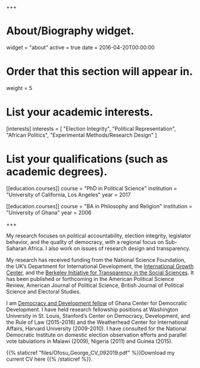 +++
# About/Biography widget.
widget = "about"
active = true
date = 2016-04-20T00:00:00

# Order that this section will appear in.
weight = 5

# List your academic interests.
[interests]
  interests = [
    "Election Integrity",
    "Political Representation",
    "African Politics",
    "Experimental Methods/Research Design"
  ]

# List your qualifications (such as academic degrees).
[[education.courses]]
  course = "PhD in Political Science"
  institution = "University of California, Los Angeles"
  year = 2017

[[education.courses]]
  course = "BA in Philosophy and Religion"
  institution = "University of Ghana"
  year = 2006
 
+++

My research focuses on political accountability, election integrity, legislator behavior, and the quality of democracy, with a regional focus on Sub-Saharan Africa. I also work on issues of research design and transparency. 

My research has received funding from the National Science Foundation, the UK’s Department for International Development, the [International Growth Center](https://www.theigc.org/blog/impact-parliamentary-debates-ghanas-2016-elections/), and the [Berkeley Initiative for Transparency in the Social Sciences](https://www.bitss.org/people/george-ofosu/). It has been published or forthcoming in the American Political Science Review, American Journal of Political Science, British Journal of Political Science and Electoral Studies. 
 
I am [Democracy and Development fellow](https://www.cddgh.org/george-k-ofosu/) of Ghana Center for Democratic Development. I have held research fellowship positions at Washington University in St. Louis, Stanford’s Center on Democracy, Development, and the Rule of Law (2015-2016) and the Weatherhead Center for International Affairs, Harvard University (2009-2010). I have consulted for the National Democratic Institute on domestic election observation efforts and parallel vote tabulations in Malawi (2009), Nigeria (2011) and Guinea (2015). 

{{% staticref "files/Ofosu_George_CV_092019.pdf" %}}Download my current CV here {{% /staticref %}}.
